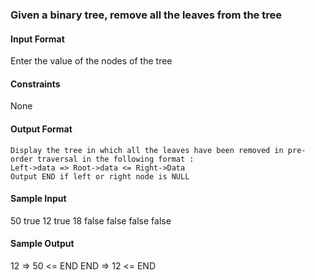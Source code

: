 ### Given a binary tree, remove all the leaves from the tree

#### Input Format
Enter the value of the nodes of the tree

#### Constraints
None

#### Output Format
```
Display the tree in which all the leaves have been removed in pre-order traversal in the following format :
Left->data => Root->data <= Right->Data
Output END if left or right node is NULL
````

#### Sample Input
50 true 12 true 18 false false false false
#### Sample Output
12 => 50 <= END
END => 12 <= END
